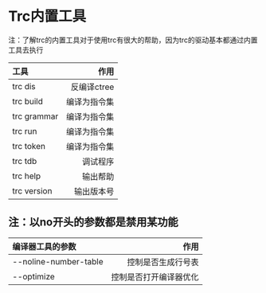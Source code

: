# Trc内置工具

注：了解trc的内置工具对于使用trc有很大的帮助，因为trc的驱动基本都通过内置工具去执行

| 工具          |       作用 |
|:------------|---------:|
| trc dis     | 反编译ctree |
| trc build   |   编译为指令集 |
| trc grammar |   编译为指令集 |
| trc run     |   编译为指令集 |
| trc token   |   编译为指令集 |
| trc tdb     |     调试程序 |
| trc help    |     输出帮助 |
| trc version |    输出版本号 |

## 注：以no开头的参数都是禁用某功能

| 编译器工具的参数       |        作用 |
|:----------------------|----------:|
| --noline-number-table | 控制是否生成行号表 |
| --optimize            | 控制是否打开编译器优化 |
